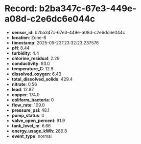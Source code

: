# Record: b2ba347c-67e3-449e-a08d-c2e6dc6e044c

- **sensor_id**: b2ba347c-67e3-449e-a08d-c2e6dc6e044c
- **location**: Zone-6
- **timestamp**: 2025-05-23T23:32:23.237576
- **pH**: 8.44
- **turbidity**: 4.4
- **chlorine_residual**: 2.29
- **conductivity**: 93.0
- **temperature_C**: 12.8
- **dissolved_oxygen**: 6.43
- **total_dissolved_solids**: 429.4
- **nitrate**: 0.56
- **lead**: 12.87
- **copper**: 174.0
- **coliform_bacteria**: 0
- **flow_rate**: 109.0
- **pressure_psi**: 48.1
- **pump_status**: 0
- **valve_open_percent**: 91.9
- **tank_level_m**: 6.66
- **energy_usage_kWh**: 289.8
- **event_type**: normal